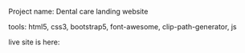 Project name: Dental care landing website

tools: html5, css3, bootstrap5, font-awesome, clip-path-generator, js

live site is here: 
            